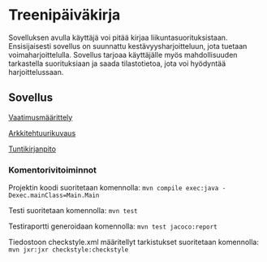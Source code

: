 # Treenipäiväkirja
Sovelluksen avulla käyttäjä voi pitää kirjaa liikuntasuorituksistaan. Ensisijaisesti sovellus on suunnattu kestävyysharjoitteluun, jota tuetaan voimaharjoittelulla. Sovellus tarjoaa käyttäjälle myös mahdollisuuden tarkastella suorituksiaan ja saada tilastotietoa, jota voi hyödyntää harjoittelussaan.

## Sovellus
[Vaatimusmäärittely](https://github.com/jp-tulijoki/ot-harjoitustyo/blob/master/dokumentaatio/vaatimusmaarittely.md)

[Arkkitehtuurikuvaus](https://github.com/jp-tulijoki/ot-harjoitustyo/blob/master/dokumentaatio/arkkitehtuuri.md)

[Tuntikirjanpito](https://github.com/jp-tulijoki/ot-harjoitustyo/blob/master/dokumentaatio/tuntikirjanpito.md)

### Komentorivitoiminnot

Projektin koodi suoritetaan komennolla:
`mvn compile exec:java -Dexec.mainClass=Main.Main`

Testi suoritetaan komennolla:
`mvn test`

Testiraportti generoidaan komennolla:
`mvn test jacoco:report`

Tiedostoon checkstyle.xml määritellyt tarkistukset suoritetaan komennolla:
`mvn jxr:jxr checkstyle:checkstyle`
